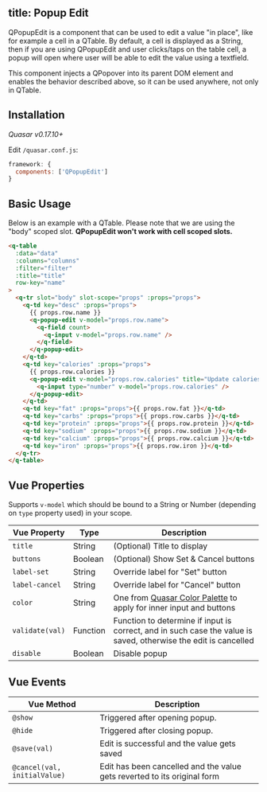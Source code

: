 title: Popup Edit
---
QPopupEdit is a component that can be used to edit a value "in place", like for example a cell in a QTable. By default, a cell is displayed as a String, then if you are using QPopupEdit and user clicks/taps on the table cell, a popup will open where user will be able to edit the value using a textfield.

This component injects a QPopover into its parent DOM element and enables the behavior described above, so it can be used anywhere, not only in QTable.
<input type="hidden" data-fullpage-demo="popups/popup-edit">

## Installation
*Quasar v0.17.10+*

Edit `/quasar.conf.js`:
```js
framework: {
  components: ['QPopupEdit']
}
```

## Basic Usage
Below is an example with a QTable. Please note that we are using the "body" scoped slot. **QPopupEdit won't work with cell scoped slots.**
``` html
<q-table
  :data="data"
  :columns="columns"
  :filter="filter"
  :title="title"
  row-key="name"
>
  <q-tr slot="body" slot-scope="props" :props="props">
    <q-td key="desc" :props="props">
      {{ props.row.name }}
      <q-popup-edit v-model="props.row.name">
        <q-field count>
          <q-input v-model="props.row.name" />
        </q-field>
      </q-popup-edit>
    </q-td>
    <q-td key="calories" :props="props">
      {{ props.row.calories }}
      <q-popup-edit v-model="props.row.calories" title="Update calories" buttons>
        <q-input type="number" v-model="props.row.calories" />
      </q-popup-edit>
    </q-td>
    <q-td key="fat" :props="props">{{ props.row.fat }}</q-td>
    <q-td key="carbs" :props="props">{{ props.row.carbs }}</q-td>
    <q-td key="protein" :props="props">{{ props.row.protein }}</q-td>
    <q-td key="sodium" :props="props">{{ props.row.sodium }}</q-td>
    <q-td key="calcium" :props="props">{{ props.row.calcium }}</q-td>
    <q-td key="iron" :props="props">{{ props.row.iron }}</q-td>
  </q-tr>
</q-table>
```

## Vue Properties
Supports `v-model` which should be bound to a String or Number (depending on `type` property used) in your scope.

| Vue Property | Type | Description |
| --- | --- | --- |
| `title` | String | (Optional) Title to display |
| `buttons` | Boolean | (Optional) Show Set & Cancel buttons |
| `label-set` | String | Override label for "Set" button |
| `label-cancel` | String | Override label for "Cancel" button |
| `color` | String | One from [Quasar Color Palette](/components/color-palette.html) to apply for inner input and buttons |
| `validate(val)` | Function | Function to determine if input is correct, and in such case the value is saved, otherwise the edit is cancelled |
| `disable` | Boolean | Disable popup |

## Vue Events

| Vue Method | Description |
| --- | --- |
| `@show` | Triggered after opening popup. |
| `@hide` | Triggered after closing popup. |
| `@save(val)` | Edit is successful and the value gets saved |
| `@cancel(val, initialValue)` | Edit has been cancelled and the value gets reverted to its original form |

